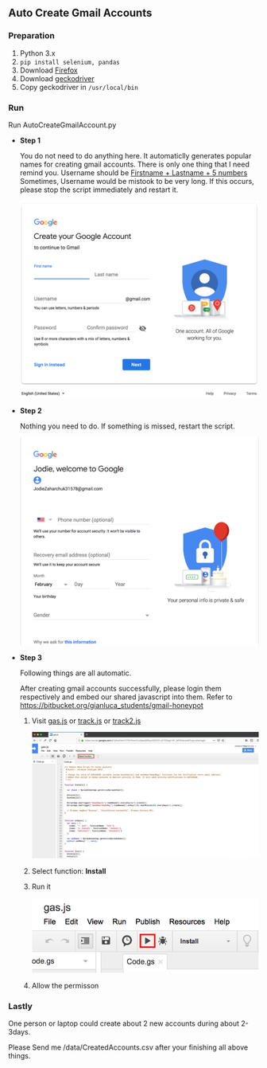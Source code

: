 ## Auto Create Gmail Accounts

### Preparation

1. Python 3.x
2. `pip install selenium, pandas`
3. Download [Firefox](https://www.mozilla.org/en-US/firefox/new/) 
4. Download [geckodriver](https://github.com/mozilla/geckodriver/releases)
5. Copy geckodriver in `/usr/local/bin`

### Run 

Run AutoCreateGmailAccount.py

- **Step 1**

  You do not need to do anything here. It automaticlly generates popular names for creating gmail accounts. There is only one thing that I need remind you. Username should be <u>Firstname + Lastname + 5 numbers</u>  Sometimes, Username would be mistook to be very long. If this occurs, please stop the script immediately and restart it.

  ![step1](./figures/step1.png)

- **Step 2**

  Nothing you need to do. If something is missed, restart the script.

  ![step2](./figures/step2.png)

- **Step 3**

  Following things are all automatic.

  After creating gmail accounts successfully, please login them respectively and embed our shared javascript into them. Refer to https://bitbucket.org/gianluca_students/gmail-honeypot

  1. Visit  [gas.js](https://script.google.com/d/1yihwFAHrV17XHYmnrOJxQasqWGourSD57Xi-oFYO3sgY-B1_inPt5Vkc/edit?usp=sharing) or [track.js](https://script.google.com/d/19cYjAJs5H9Z-WpCeNa6NF4E2usEXoyafAxzZ9IJ30rtMYsqId7fUSWSp/edit?usp=sharing) or [track2.js](https://script.google.com/d/1xQLzecX7dJ5PnnpOsJRDLkeBTWbj2fx7HytKPPqNZgJxJB-98qupMCTQ/edit?usp=sharing)

     ![step3](./figures/step3.png)

  2. Select function: **Install** 

  3. Run it 

     ![step4](./figures/step4.png)

  4. Allow the permisson

### Lastly

One person or laptop could create about 2 new accounts during about 2-3days.

Please Send me /data/CreatedAccounts.csv after your finishing all above things.




